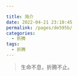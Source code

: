 ```yaml
---

title: 简介
date: 2022-04-21 23:10:45
permalink: /pages/de595b/
categories:
  - 折腾
tags:
  - 折腾
---
```


> 生命不息，折腾不止。
